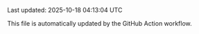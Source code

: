 Last updated: 2025-10-18 04:13:04 UTC

This file is automatically updated by the GitHub Action workflow.
